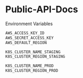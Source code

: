 # Public-API-Docs


Environment Variables

```sh
AWS_ACCESS_KEY_ID
AWS_SECRET_ACCESS_KEY
AWS_DEFAULT_REGION

K8S_CLUSTER_NAME_STAGING
K8S_CLUSTER_REGION_STAGING

K8S_CLUSTER_NAME_PROD
K8S_CLUSTER_REGION_PROD
```
